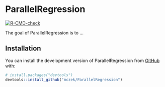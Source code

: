 
# ParallelRegression

<!-- badges: start -->
[![R-CMD-check](https://github.com/mczek/ParallelRegression/actions/workflows/R-CMD-check.yaml/badge.svg)](https://github.com/mczek/ParallelRegression/actions/workflows/R-CMD-check.yaml)
<!-- badges: end -->

The goal of ParallelRegression is to …

## Installation

You can install the development version of ParallelRegression from
[GitHub](https://github.com/) with:

``` r
# install.packages("devtools")
devtools::install_github("mczek/ParallelRegression")
```
